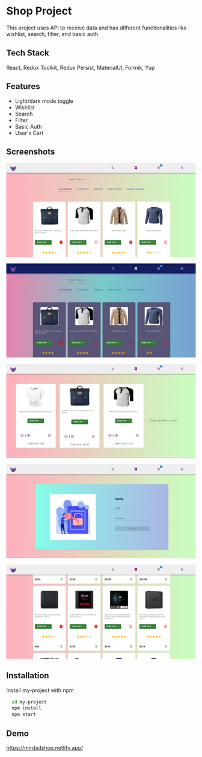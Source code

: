 
# Shop Project

This project uses API to receive data and has different functionalities like wishlist, search, filter, and basic auth.


## Tech Stack

React, Redux Toolkit, Redux Persist, MaterialUI, Formik, Yup  


## Features

- Light/dark mode toggle
- Wishlist
- Search
- Filter
- Basic Auth
- User's Cart


## Screenshots

![App Screenshot](/screenshots/sc.png)

![App Screenshot](/screenshots/sc1.png)

![App Screenshot](/screenshots/sc2.png)

![App Screenshot](/screenshots/sc3.png)

![App Screenshot](/screenshots/sc4.png)


## Installation

Install my-project with npm

```bash
  cd my-project
  npm install
  npm start
```
    
## Demo

https://mirdadshop.netlify.app/